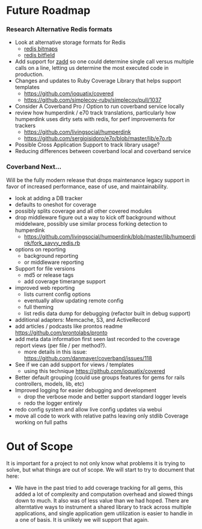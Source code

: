 # Future Roadmap

### Research Alternative Redis formats

- Look at alternative storage formats for Redis
  - [redis bitmaps](http://blog.getspool.com/2011/11/29/fast-easy-realtime-metrics-using-redis-bitmaps/)
  - [redis bitfield](https://stackoverflow.com/questions/47100606/optimal-way-to-store-array-of-integers-in-redis-database)
- Add support for [zadd](http://redis.io/topics/data-types-intro) so one could determine single call versus multiple calls on a line, letting us determine the most executed code in production.
- Changes and updates to Ruby Coverage Library that helps support templates
  - https://github.com/ioquatix/covered
  - https://github.com/simplecov-ruby/simplecov/pull/1037
- Consider A Coverband Pro / Option to run coverband service locally
- review how humperdink / e70 track translations, particularly how humperdink uses dirty sets with redis, for perf improvements for trackers
  - https://github.com/livingsocial/humperdink
  - https://github.com/sergioisidoro/e7o/blob/master/lib/e7o.rb
- Possible Cross Application Support to track library usage?
- Reducing differences between coverband local and coverband service

### Coverband Next...

Will be the fully modern release that drops maintenance legacy support in favor of increased performance, ease of use, and maintainability.

- look at adding a DB tracker
- defaults to oneshot for coverage
- possibly splits coverage and all other covered modules
- drop middleware figure out a way to kick off background without middelware, possibly use similar process forking detection to humperdink
  - https://github.com/livingsocial/humperdink/blob/master/lib/humperdink/fork_savvy_redis.rb
- options on reporting
  - background reporting
  - or middleware reporting
- Support for file versions
  - md5 or release tags
  - add coverage timerange support
- improved web reporting
  - lists current config options
  - eventually allow updating remote config
  - full theming
  - list redis data dump for debugging (refactor built in debug support)
- additional adapters: Memcache, S3, and ActiveRecord
- add articles / podcasts like prontos readme https://github.com/prontolabs/pronto
- add meta data information first seen last recorded to the coverage report views (per file / per method?).
  - more details in this issue: https://github.com/danmayer/coverband/issues/118
- See if we can add support for views / templates
  - using this technique https://github.com/ioquatix/covered
- Better default grouping (could use groups features for gems for rails controllers, models, lib, etc)
- Improved logging for easier debugging and development
  - drop the verbose mode and better support standard logger levels
  - redo the logger entirely
- redo config system and allow live config updates via webui
- move all code to work with relative paths leaving only stdlib Coverage working on full paths

# Out of Scope

It is important for a project to not only know what problems it is trying to solve, but what things are out of scope. We will start to try to document that here:

* We have in the past tried to add coverage tracking for all gems, this added a lot of complexity and computation overhead and slowed things down to much. It also was of less value than we had hoped. There are alterntative ways to instrument a shared library to track across multiple applications, and single application gem utilization is easier to handle in a one of basis. It is unlikely we will support that again.
